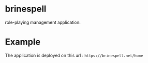 # brinespell

role-playing management application.

# Example 

The application is deployed on this url : 
`https://brinespell.net/home`
